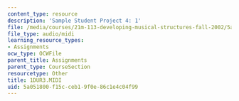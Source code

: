 ```yaml
---
content_type: resource
description: 'Sample Student Project 4: 1'
file: /media/courses/21m-113-developing-musical-structures-fall-2002/5a051800f15cceb19f0e86c1e4c04f99_1DUR3.MIDI
file_type: audio/midi
learning_resource_types:
- Assignments
ocw_type: OCWFile
parent_title: Assignments
parent_type: CourseSection
resourcetype: Other
title: 1DUR3.MIDI
uid: 5a051800-f15c-ceb1-9f0e-86c1e4c04f99
---
```

